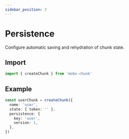 ```yaml
---
sidebar_position: 3
---
```


# Persistence

Configure automatic saving and rehydration of chunk state.

## Import

```ts
import { createChunk } from 'mobx-chunk'
```

## Example

```ts
const userChunk = createChunk({
  name: 'user',
  state: { token: '' },
  persistence: {
    key: 'user',
    version: 1,
  },
})
```